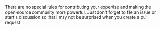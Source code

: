 There are no special rules for contributing your expertise and making the open-source community more powerful. Just don't forget to file an issue or start a discussion so that I may not be surprised when you create a pull request
